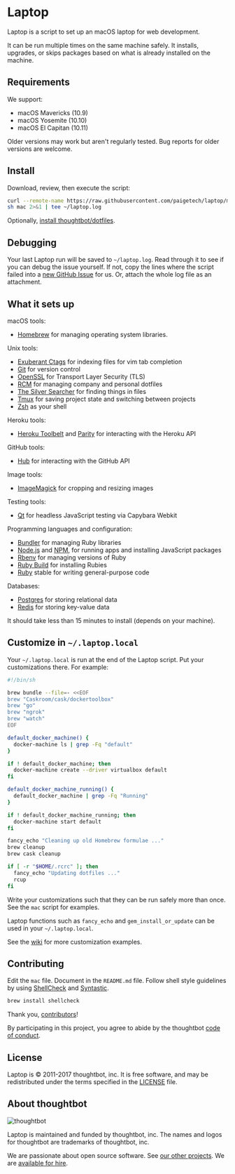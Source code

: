 Laptop
======

Laptop is a script to set up an macOS laptop for web development.

It can be run multiple times on the same machine safely.
It installs, upgrades, or skips packages
based on what is already installed on the machine.

Requirements
------------

We support:

* macOS Mavericks (10.9)
* macOS Yosemite (10.10)
* macOS El Capitan (10.11)

Older versions may work but aren't regularly tested. Bug reports for older
versions are welcome.

Install
-------

Download, review, then execute the script:

```sh
curl --remote-name https://raw.githubusercontent.com/paigetech/laptop/master/mac
sh mac 2>&1 | tee ~/laptop.log
```

Optionally, [install thoughtbot/dotfiles][dotfiles].

[dotfiles]: https://github.com/thoughtbot/dotfiles#install

Debugging
---------

Your last Laptop run will be saved to `~/laptop.log`.
Read through it to see if you can debug the issue yourself.
If not, copy the lines where the script failed into a
[new GitHub Issue](https://github.com/thoughtbot/laptop/issues/new) for us.
Or, attach the whole log file as an attachment.

What it sets up
---------------

macOS tools:

* [Homebrew] for managing operating system libraries.

[Homebrew]: http://brew.sh/

Unix tools:

* [Exuberant Ctags] for indexing files for vim tab completion
* [Git] for version control
* [OpenSSL] for Transport Layer Security (TLS)
* [RCM] for managing company and personal dotfiles
* [The Silver Searcher] for finding things in files
* [Tmux] for saving project state and switching between projects
* [Zsh] as your shell

[Exuberant Ctags]: http://ctags.sourceforge.net/
[Git]: https://git-scm.com/
[OpenSSL]: https://www.openssl.org/
[RCM]: https://github.com/thoughtbot/rcm
[The Silver Searcher]: https://github.com/ggreer/the_silver_searcher
[Tmux]: http://tmux.github.io/
[Zsh]: http://www.zsh.org/

Heroku tools:

* [Heroku Toolbelt] and [Parity] for interacting with the Heroku API

[Heroku Toolbelt]: https://toolbelt.heroku.com/
[Parity]: https://github.com/thoughtbot/parity

GitHub tools:

* [Hub] for interacting with the GitHub API

[Hub]: http://hub.github.com/

Image tools:

* [ImageMagick] for cropping and resizing images

Testing tools:

* [Qt] for headless JavaScript testing via Capybara Webkit

[Qt]: http://qt-project.org/

Programming languages and configuration:

* [Bundler] for managing Ruby libraries
* [Node.js] and [NPM], for running apps and installing JavaScript packages
* [Rbenv] for managing versions of Ruby
* [Ruby Build] for installing Rubies
* [Ruby] stable for writing general-purpose code

[Bundler]: http://bundler.io/
[ImageMagick]: http://www.imagemagick.org/
[Node.js]: http://nodejs.org/
[NPM]: https://www.npmjs.org/
[Rbenv]: https://github.com/sstephenson/rbenv
[Ruby Build]: https://github.com/sstephenson/ruby-build
[Ruby]: https://www.ruby-lang.org/en/

Databases:

* [Postgres] for storing relational data
* [Redis] for storing key-value data

[Postgres]: http://www.postgresql.org/
[Redis]: http://redis.io/

It should take less than 15 minutes to install (depends on your machine).

Customize in `~/.laptop.local`
------------------------------

Your `~/.laptop.local` is run at the end of the Laptop script.
Put your customizations there.
For example:

```sh
#!/bin/sh

brew bundle --file=- <<EOF
brew "Caskroom/cask/dockertoolbox"
brew "go"
brew "ngrok"
brew "watch"
EOF

default_docker_machine() {
  docker-machine ls | grep -Fq "default"
}

if ! default_docker_machine; then
  docker-machine create --driver virtualbox default
fi

default_docker_machine_running() {
  default_docker_machine | grep -Fq "Running"
}

if ! default_docker_machine_running; then
  docker-machine start default
fi

fancy_echo "Cleaning up old Homebrew formulae ..."
brew cleanup
brew cask cleanup

if [ -r "$HOME/.rcrc" ]; then
  fancy_echo "Updating dotfiles ..."
  rcup
fi
```

Write your customizations such that they can be run safely more than once.
See the `mac` script for examples.

Laptop functions such as `fancy_echo` and
`gem_install_or_update`
can be used in your `~/.laptop.local`.

See the [wiki](https://github.com/thoughtbot/laptop/wiki)
for more customization examples.

Contributing
------------

Edit the `mac` file.
Document in the `README.md` file.
Follow shell style guidelines by using [ShellCheck] and [Syntastic].

```sh
brew install shellcheck
```

[ShellCheck]: http://www.shellcheck.net/about.html
[Syntastic]: https://github.com/scrooloose/syntastic

Thank you, [contributors]!

[contributors]: https://github.com/thoughtbot/laptop/graphs/contributors

By participating in this project,
you agree to abide by the thoughtbot [code of conduct].

[code of conduct]: https://thoughtbot.com/open-source-code-of-conduct

License
-------

Laptop is © 2011-2017 thoughtbot, inc.
It is free software,
and may be redistributed under the terms specified in the [LICENSE] file.

[LICENSE]: LICENSE

About thoughtbot
----------------

![thoughtbot](https://thoughtbot.com/logo.png)

Laptop is maintained and funded by thoughtbot, inc.
The names and logos for thoughtbot are trademarks of thoughtbot, inc.

We are passionate about open source software.
See [our other projects][community].
We are [available for hire][hire].

[community]: https://thoughtbot.com/community?utm_source=github
[hire]: https://thoughtbot.com?utm_source=github
